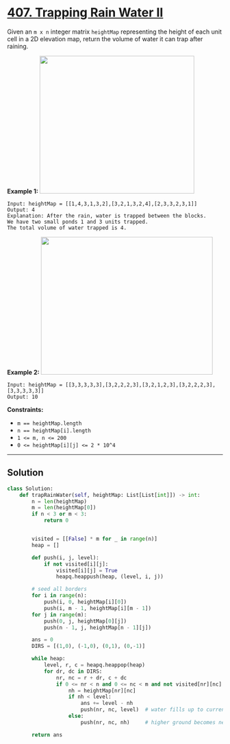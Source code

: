 # [407. Trapping Rain Water II](https://leetcode.com/problems/trapping-rain-water-ii/description/?envType=daily-question&envId=2025-10-03)

Given an <code>m x n</code> integer matrix <code>heightMap</code> representing the height of each unit cell in a 2D elevation map, return the volume of water it can trap after raining.

**Example 1:** 
<img alt="" src="https://assets.leetcode.com/uploads/2021/04/08/trap1-3d.jpg" style="width: 361px; height: 321px;">

```
Input: heightMap = [[1,4,3,1,3,2],[3,2,1,3,2,4],[2,3,3,2,3,1]]
Output: 4
Explanation: After the rain, water is trapped between the blocks.
We have two small ponds 1 and 3 units trapped.
The total volume of water trapped is 4.
```

**Example 2:** 
<img alt="" src="https://assets.leetcode.com/uploads/2021/04/08/trap2-3d.jpg" style="width: 401px; height: 321px;">

```
Input: heightMap = [[3,3,3,3,3],[3,2,2,2,3],[3,2,1,2,3],[3,2,2,2,3],[3,3,3,3,3]]
Output: 10
```

**Constraints:** 

- <code>m == heightMap.length</code>
- <code>n == heightMap[i].length</code>
- <code>1 <= m, n <= 200</code>
- <code>0 <= heightMap[i][j] <= 2 * 10^4</code>

---

## Solution

```python
class Solution:
    def trapRainWater(self, heightMap: List[List[int]]) -> int:
        n = len(heightMap)
        m = len(heightMap[0])
        if n < 3 or m < 3:
            return 0


        visited = [[False] * m for _ in range(n)]
        heap = []

        def push(i, j, level):
            if not visited[i][j]:
                visited[i][j] = True
                heapq.heappush(heap, (level, i, j))

        # seed all borders
        for i in range(n):
            push(i, 0, heightMap[i][0])
            push(i, m - 1, heightMap[i][m - 1])
        for j in range(m):
            push(0, j, heightMap[0][j])
            push(n - 1, j, heightMap[n - 1][j])

        ans = 0
        DIRS = [(1,0), (-1,0), (0,1), (0,-1)]

        while heap:
            level, r, c = heapq.heappop(heap)
            for dr, dc in DIRS:
                nr, nc = r + dr, c + dc
                if 0 <= nr < n and 0 <= nc < m and not visited[nr][nc]:
                    nh = heightMap[nr][nc]
                    if nh < level:
                        ans += level - nh
                        push(nr, nc, level)  # water fills up to current rim
                    else:
                        push(nr, nc, nh)     # higher ground becomes new rim

        return ans
```